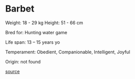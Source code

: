 # Barbet

Weight: 18 - 29 kg
Height: 51 - 66 cm

Bred for: Hunting water game

Life span: 13 – 15 years yo

Temperament: Obedient, Companionable, Intelligent, Joyful

Origin: not found

[source](https://api.thedogapi.com/v1/breeds/26)

